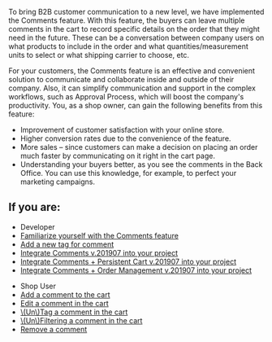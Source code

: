 To bring B2B customer communication to a new level, we have implemented the Comments feature. With this feature, the buyers can leave multiple comments in the cart to record specific details on the order that they might need in the future. These can be a conversation between company users on what products to include in the order and what quantities/measurement units to select or what shipping carrier to choose, etc.

For your customers, the Comments feature is an effective and convenient solution to communicate and collaborate inside and outside of their company. Also, it can simplify communication and support in the complex workflows, such as Approval Process, which will boost the company's productivity. You, as a shop owner, can gain the following benefits from this feature:

* Improvement of customer satisfaction with your online store.
* Higher conversion rates due to the convenience of the feature.
* More sales – since customers can make a decision on placing an order much faster by communicating on it right in the cart page.
* Understanding your buyers better, as you see the comments in the Back Office. You can use this knowledge, for example, to perfect your marketing campaigns.

## If you are:

<div class="mr-container">
    <div class="mr-list-container">
        <!-- col1 -->
        <div class="mr-col">
            <ul class="mr-list mr-list-green">
                <li class="mr-title">Developer</li>
                <li><a href="https://documentation.spryker.com/v3/docs/comments-feature-overview-201907" class="mr-link">Familiarize yourself with the Comments feature</a></li>
                <li><a href="https://documentation.spryker.com/v3/docs/ht-adding-new-tag-for-comment" class="mr-link">Add a new tag for comment</a></li>
                <li><a href="https://documentation.spryker.com/v3/docs/comments-feature-integration-201907" class="mr-link">Integrate Comments v.201907 into your project</a></li>
                <li><a href="https://documentation.spryker.com/v3/docs/comments-persistent-cart-feature-integration-201907" class="mr-link">Integrate Comments + Persistent Cart v.201907 into your project</a></li>
                <li><a href="https://documentation.spryker.com/v3/docs/comments-order-management-feature-integration-201907" class="mr-link">Integrate Comments + Order Management v.201907 into your project</a></li>
            </ul>
        </div>
 <!-- col3 -->
        <div class="mr-col">
            <ul class="mr-list mr-list-red">
                <li class="mr-title">Shop User</li>
                <li><a href="https://documentation.spryker.com/v4/docs/managing-comments-shop-guide#adding-a-comment-to-the-cart" class="mr-link">Add a comment to the cart</a></li>
                <li><a href="https://documentation.spryker.com/v4/docs/managing-comments-shop-guide#editing-a-comment-in-the-cart" class="mr-link">Edit a comment in the cart</a></li>
                <li><a href="https://documentation.spryker.com/v4/docs/managing-comments-shop-guide#-un-tagging-a-comment-in-the-cart" class="mr-link">\(Un\)Tag a comment in the cart</a></li>
                <li><a href="https://documentation.spryker.com/v4/docs/managing-comments-shop-guide#-un-filtering-a-comment-in-the-cart" class="mr-link">\(Un\)Filtering a comment in the cart</a></li>
                <li><a href="https://documentation.spryker.com/v4/docs/managing-comments-shop-guide#removing-a-comment" class="mr-link">Remove a comment</a></li>
            </ul>
        </div>
    </div>
</div>